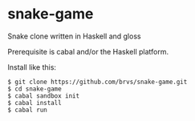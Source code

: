 snake-game
==========

Snake clone written in Haskell and gloss

Prerequisite is cabal and/or the Haskell platform.

Install like this:

    $ git clone https://github.com/brvs/snake-game.git
    $ cd snake-game
    $ cabal sandbox init
    $ cabal install
    $ cabal run
